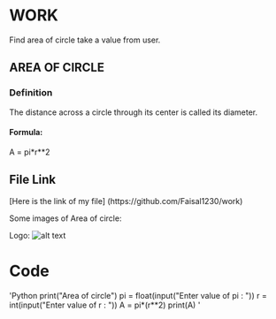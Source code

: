 <h1>WORK</h1>
Find area of circle take a value from user.

<h2>AREA OF CIRCLE</h2>
<h3>Definition</h3>
<p>The distance across a circle through its center is called its diameter. </p>
<h4> Formula:</h4>
<p> A = pi*r**2 </p>

<h2>File Link</h2>
[Here is the link of my file]
(https://github.com/Faisal1230/work)


Some images of Area of circle:

Logo:
![alt text](https://www.onlinemathlearning.com/image-files/xarea-circle.png.pagespeed.ic.pHsq7ZnD4v.png)

<h1>Code</h1>

'Python
print("Area of circle")
pi = float(input("Enter value of pi : "))
r = int(input("Enter value of r : "))
A = pi*(r**2)
print(A)
'
